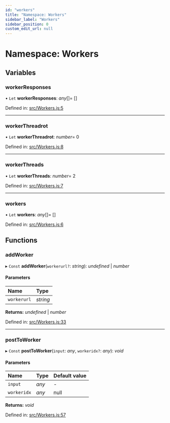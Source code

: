 ```yaml
---
id: "workers"
title: "Namespace: Workers"
sidebar_label: "Workers"
sidebar_position: 0
custom_edit_url: null
---
```


# Namespace: Workers

## Variables

### workerResponses

• `Let` **workerResponses**: *any*[]= []

Defined in: [src/Workers.js:5](https://github.com/brainsatplay/brainsatplay/blob/e5be325/src/libraries/js/src/Workers.js#L5)

___

### workerThreadrot

• `Let` **workerThreadrot**: *number*= 0

Defined in: [src/Workers.js:8](https://github.com/brainsatplay/brainsatplay/blob/e5be325/src/libraries/js/src/Workers.js#L8)

___

### workerThreads

• `Let` **workerThreads**: *number*= 2

Defined in: [src/Workers.js:7](https://github.com/brainsatplay/brainsatplay/blob/e5be325/src/libraries/js/src/Workers.js#L7)

___

### workers

• `Let` **workers**: *any*[]= []

Defined in: [src/Workers.js:6](https://github.com/brainsatplay/brainsatplay/blob/e5be325/src/libraries/js/src/Workers.js#L6)

## Functions

### addWorker

▸ `Const` **addWorker**(`workerurl?`: *string*): *undefined* \| *number*

#### Parameters

| Name | Type |
| :------ | :------ |
| `workerurl` | *string* |

**Returns:** *undefined* \| *number*

Defined in: [src/Workers.js:33](https://github.com/brainsatplay/brainsatplay/blob/e5be325/src/libraries/js/src/Workers.js#L33)

___

### postToWorker

▸ `Const` **postToWorker**(`input`: *any*, `workeridx?`: *any*): *void*

#### Parameters

| Name | Type | Default value |
| :------ | :------ | :------ |
| `input` | *any* | - |
| `workeridx` | *any* | null |

**Returns:** *void*

Defined in: [src/Workers.js:57](https://github.com/brainsatplay/brainsatplay/blob/e5be325/src/libraries/js/src/Workers.js#L57)
